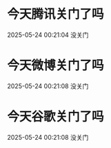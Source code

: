 # 今天腾讯关门了吗

2025-05-24 00:21:04 没关门

# 今天微博关门了吗

2025-05-24 00:21:08 没关门

# 今天谷歌关门了吗

2025-05-24 00:21:08 没关门

